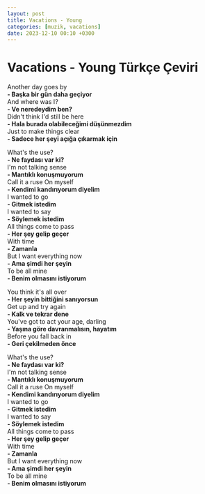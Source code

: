 ```yaml
---
layout: post
title: Vacations - Young
categories: [muzik, vacations]
date: 2023-12-10 00:10 +0300
---
```


# Vacations - Young Türkçe Çeviri

Another day goes by <br>
**- Başka bir gün daha geçiyor <br>**
And where was I? <br>
**- Ve neredeydim ben? <br>**
Didn't think I'd still be here <br>
**- Hala burada olabileceğimi düşünmezdim <br>**
Just to make things clear <br>
**- Sadece her şeyi açığa çıkarmak için**

What's the use? <br>
**- Ne faydası var ki? <br>**
I'm not talking sense <br>
**- Mantıklı konuşmuyorum <br>**
Call it a ruse On myself <br>
**- Kendimi kandırıyorum diyelim <br>**
I wanted to go <br>
**- Gitmek istedim** <br>
I wanted to say <br>
**- Söylemek istedim** <br>
All things come to pass <br>
**- Her şey gelip geçer <br>**
With time <br>
**- Zamanla <br>**
But I want everything now <br>
**- Ama şimdi her şeyin <br>**
To be all mine <br>
**- Benim olmasını istiyorum**

You think it's all over <br>
**- Her şeyin bittiğini sanıyorsun <br>**
Get up and try again <br>
**- Kalk ve tekrar dene <br>**
You've got to act your age, darling <br>
**- Yaşına göre davranmalısın, hayatım <br>**
Before you fall back in <br>
**- Geri çekilmeden önce**

What's the use? <br>
**- Ne faydası var ki? <br>**
I'm not talking sense <br>
**- Mantıklı konuşmuyorum <br>**
Call it a ruse On myself <br>
**- Kendimi kandırıyorum diyelim <br>**
I wanted to go <br>
**- Gitmek istedim** <br>
I wanted to say <br>
**- Söylemek istedim** <br>
All things come to pass <br>
**- Her şey gelip geçer <br>**
With time <br>
**- Zamanla <br>**
But I want everything now <br>
**- Ama şimdi her şeyin <br>**
To be all mine <br>
**- Benim olmasını istiyorum**
